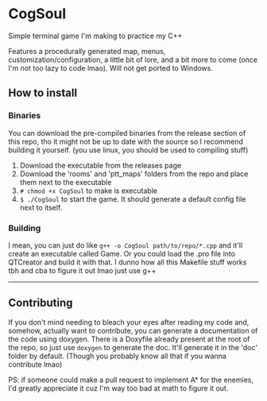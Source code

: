 # CogSoul
Simple terminal game I'm making to practice my C++

Features a procedurally generated map, menus, customization/configuration, a little bit of lore, and a bit more to come (once I'm not too lazy to code lmao).
Will not get ported to Windows.

## How to install
### Binaries
You can download the pre-compiled binaries from the release section of this repo, tho it might not be up to date with the source so I recommend building it yourself. (you use linux, you should be used to compiling stuff)
1. Download the executable from the releases page
2. Download the 'rooms' and 'ptt_maps' folders from the repo and place them next to the executable
3. ``# chmod +x CogSoul`` to make is executable
4. ``$ ./CogSoul`` to start the game. It should generate a default config file next to itself.

### Building
I mean, you can just do like ``g++ -o CogSoul path/to/repo/*.cpp`` and it'll create an executable called Game.
Or you could load the .pro file into QTCreator and build it with that.
I dunno how all this Makefile stuff works tbh and cba to figure it out lmao just use g++

---

## Contributing
If you don't mind needing to bleach your eyes after reading my code and, somehow, actually want to contribute, you can generate a documentation of the code using doxygen.
There is a Doxyfile already present at the root of the repo, so just use ``doxygen`` to generate the doc. It'll generate it in the 'doc' folder by default.
(Though you probably know all that if you wanna contribute lmao)

PS: if someone could make a pull request to implement A* for the enemies, I'd greatly appreciate it cuz I'm way too bad at math to figure it out.
